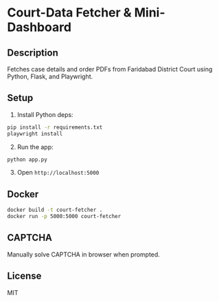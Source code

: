 # Court-Data Fetcher & Mini-Dashboard

## Description
Fetches case details and order PDFs from Faridabad District Court using Python, Flask, and Playwright.

## Setup
1. Install Python deps:
```bash
pip install -r requirements.txt
playwright install
```
2. Run the app:
```bash
python app.py
```
3. Open `http://localhost:5000`

## Docker
```bash
docker build -t court-fetcher .
docker run -p 5000:5000 court-fetcher
```

## CAPTCHA
Manually solve CAPTCHA in browser when prompted.

## License
MIT